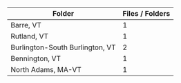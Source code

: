 | Folder                          |   Files / Folders |
|---------------------------------|-------------------|
| Barre, VT                       |                 1 |
| Rutland, VT                     |                 1 |
| Burlington-South Burlington, VT |                 2 |
| Bennington, VT                  |                 1 |
| North Adams, MA-VT              |                 1 |